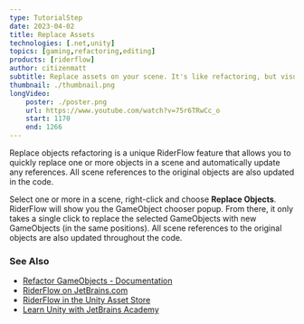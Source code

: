 ```yaml
---
type: TutorialStep
date: 2023-04-02
title: Replace Assets
technologies: [.net,unity]
topics: [gaming,refactoring,editing]
products: [riderflow]
author: citizenmatt
subtitle: Replace assets on your scene. It's like refactoring, but visually!
thumbnail: ./thumbnail.png
longVideo: 
    poster: ./poster.png
    url: https://www.youtube.com/watch?v=75r6TRwCc_o
    start: 1170
    end: 1266
---
```


Replace objects refactoring is a unique RiderFlow feature that allows you to quickly replace one or more objects in a scene and automatically update any references.
All scene references to the original objects are also updated in the code.

Select one or more in a scene, right-click and choose **Replace Objects**.
RiderFlow will show you the GameObject chooser popup. From there, it only takes a single click to replace the selected GameObjects with new GameObjects (in the same positions).
All scene references to the original objects are also updated throughout the code.

### See Also

- [Refactor GameObjects - Documentation](https://www.jetbrains.com/help/riderflow/refactor-gameobjects.html)
- [RiderFlow on JetBrains.com](https://www.jetbrains.com/riderflow/)
- [RiderFlow in the Unity Asset Store](https://assetstore.unity.com/packages/tools/level-design/riderflow-218574)
- [Learn Unity with JetBrains Academy](https://hyperskill.org/tracks/36)